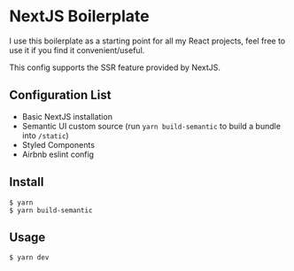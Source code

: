 # NextJS Boilerplate

I use this boilerplate as a starting point for all my React projects, feel free to use it if you find it convenient/useful.

This config supports the SSR feature provided by NextJS.

## Configuration List

- Basic NextJS installation
- Semantic UI custom source (run `yarn build-semantic` to build a bundle into `/static`)
- Styled Components
- Airbnb eslint config

## Install

```
$ yarn
$ yarn build-semantic
```

## Usage

```
$ yarn dev
```
